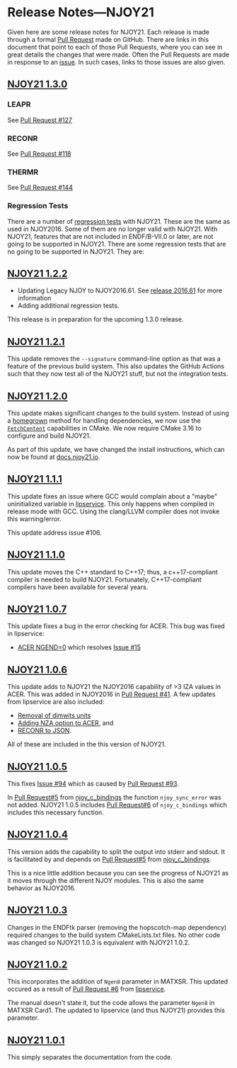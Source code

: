 # Release Notes&mdash;NJOY21
Given here are some release notes for NJOY21. Each release is made through a formal [Pull Request](https://github.com/njoy/NJOY21/pulls) made on GitHub. There are links in this document that point to each of those Pull Requests, where you can see in great details the changes that were made. Often the Pull Requests are made in response to an [issue](https://github.com/njoy/NJOY21/issues). In such cases, links to those issues are also given.

## [NJOY21 1.3.0](https://github.com/njoy/NJOY21/pull/143)

### LEAPR
See [Pull Request #127](https://github.com/njoy/NJOY21/pull/127)

### RECONR
See [Pull Request #118](https://github.com/njoy/NJOY21/pull/118)

### THERMR
See [Pull Request #144](https://github.com/njoy/NJOY21/pull/144)

### Regression Tests
There are a number of [regression tests](https://www.njoy21.io/NJOY2016/testDescription.html) with NJOY21. These are the same as used in NJOY2016. Some of them are no longer valid with NJOY21. With NJOY21, features that are not included in ENDF/B-VII.0 or later, are not going to be supported in NJOY21. There are some regression tests that are no going to be supported in NJOY21. They are:

## [NJOY21 1.2.2](https://github.com/njoy/NJOY21/pull/142)
- Updating Legacy NJOY to NJOY2016.61. See [release 2016.61](https://github.com/njoy/NJOY2016/releases/tag/2016.61) for more information
- Adding additional regression tests.

This release is in preparation for the upcoming 1.3.0 release.

## [NJOY21 1.2.1](https://github.com/njoy/NJOY21/pull/126)
This update removes the `--signature` command-line option as that was a feature of the previous build system. This also updates the GitHub Actions such that they now test all of the NJOY21 stuff, but not the integration tests.

## [NJOY21 1.2.0](https://github.com/njoy/NJOY21/pull/122)
This update makes significant changes to the build system. Instead of using a [homegrown](https://github.com/njoy/metaconfigure) method for handling dependencies, we now use the [`FetchContent`](https://cmake.org/cmake/help/v3.16/module/FetchContent.html) capabilities in CMake. We now require CMake 3.16 to configure and build NJOY21. 

As part of this update, we have changed the install instructions, which can now be found at [docs.njoy21.io](https://docs.njoy21.io/install.html).

## [NJOY21 1.1.1](https://github.com/njoy/NJOY21/pull/107)
This update fixes an issue where GCC would complain about a "maybe" uninitialized variable in [lipservice](https://github.com/njoy/lipservice). This only happens when compiled in release mode with GCC. Using the clang/LLVM compiler does not invoke this warning/error.

This update address issue #106.

## [NJOY21 1.1.0](https://github.com/njoy/NJOY21/pull/104)
This update moves the C++ standard to C++17; thus, a c++17-compliant compiler is needed to build NJOY21. Fortunately, C++17-compliant compilers have been available for several years.

## [NJOY21 1.0.7](https://github.com/njoy/NJOY21/pull/101)
This update fixes a bug in the error checking for ACER. This bug was fixed in lipservice:

- [ACER NGEND=0](https://github.com/njoy/lipservice/pull/14) which resolves [Issue #15](https://github.com/njoy/lipservice/issues/15)

## [NJOY21 1.0.6](https://github.com/njoy/NJOY21/pull/99)
This update adds to NJOY21 the NJOY2016 capability of >3 IZA values in ACER. This was added in NJOY2016 in [Pull Request #41](https://github.com/njoy/NJOY2016/pull/141). A few updates from lipservice are also included:

- [Removal of dimwits units](https://github.com/njoy/lipservice/pull/10)
- [Adding NZA option to ACER](https://github.com/njoy/lipservice/pull/11), and
- [RECONR to JSON](https://github.com/njoy/lipservice/pull/12).

All of these are included in the this version of NJOY21.
## [NJOY21 1.0.5](https://github.com/njoy/NJOY21/pull/95)
This fixes [Issue \#94](https://github.com/njoy/NJOY21/issues/94) which as caused by [Pull Request \#93](https://github.com/njoy/NJOY21/pull/93).

In [Pull Request#5](https://github.com/njoy/njoy_c_bindings/pull/5) from [njoy_c_bindings](https://github.com/njoy/njoy_c_bindings) the function `njoy_sync_error` was not added. NJOY21 1.0.5 includes [Pull Request#6](https://github.com/njoy/njoy_c_bindings/pull/6) of `njoy_c_bindings` which includes this necessary function.

## [NJOY21 1.0.4](https://github.com/njoy/NJOY21/pull/93)
This version adds the capability to split the output into stderr and stdout. It is facilitated by and depends on [Pull Request#5](https://github.com/njoy/njoy_c_bindings/pull/5) from [njoy_c_bindings](https://github.com/njoy/njoy_c_bindings).

This is a nice little addition because you can see the progress of NJOY21 as it moves through the different NJOY modules. This is also the same behavior as NJOY2016.

## [NJOY21 1.0.3](https://github.com/njoy/NJOY21/pull/92)
Changes in the ENDFtk parser (removing the hopscotch-map dependency) required changes to the build system CMakeLists.txt files. No other code was changed so NJOY21 1.0.3 is equivalent with NJOY21 1.0.2.

## [NJOY21 1.0.2](https://github.com/njoy/NJOY21/pull/87/)
This incorporates the addition of `Ngen8` parameter in MATXSR. This updated occured as a result of [Pull Request \#6](https://github.com/njoy/lipservice/pull/6) from [lipservice](https://github.com/njoy/lipservice).

The manual doesn't state it, but the code allows the parameter `Ngen8` in MATXSR Card1. The updated to lipservice (and thus NJOY21) provides this parameter.

## [NJOY21 1.0.1](https://github.com/njoy/NJOY21/pull/92)
This simply separates the documentation from the code. 
